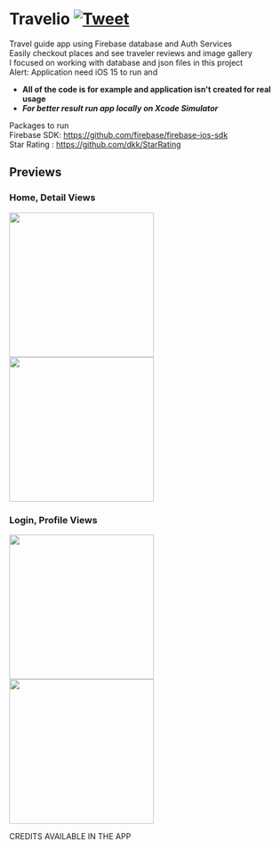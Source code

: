# Travelio [![Tweet](https://img.shields.io/twitter/url/http/shields.io.svg?style=social)](https://twitter.com/intent/tweet?text=Check%20this%20project&url=https://github.com/miladgolchinpour/Travelio)

Travel guide app using Firebase database and Auth Services\
Easily checkout places and see traveler reviews and image gallery\
I focused on working with database and json files in this project\
Alert: Application need iOS 15 to run and

- **All of the code is for example and application isn't created for real usage**
- ***For better result run app locally on Xcode Simulator***

Packages to run\
Firebase SDK: https://github.com/firebase/firebase-ios-sdk<br>
Star Rating : https://github.com/dkk/StarRating

## Previews

### Home, Detail Views
<img src="https://user-images.githubusercontent.com/84657607/128585624-0932b69f-9c2b-4b3c-8cbf-d4990b6880d1.mp4" width=260></img>
<img src="https://user-images.githubusercontent.com/84657607/128585896-229cd258-2fee-42d3-b73d-b6b60fe06ab1.mp4" width=260></img>

### Login, Profile Views
<img src="https://user-images.githubusercontent.com/84657607/128585942-bd1d467a-474d-411b-85d1-51697d5d352f.mp4" width=260></img>
<img src="https://user-images.githubusercontent.com/84657607/128585949-c9d7d1d0-d49c-49c5-9e16-015dc9066f84.png" width=260></img>

CREDITS AVAILABLE IN THE APP 
